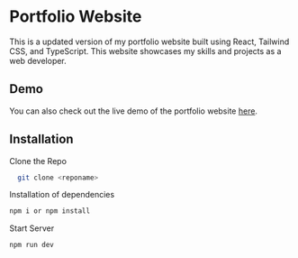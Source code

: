 # Portfolio Website

This is a updated version of my portfolio website built using React, Tailwind CSS, and TypeScript. This website showcases my skills and projects as a web developer.

## Demo

You can also check out the live demo of the portfolio website [here](https://alvindennis.vercel.app/).


## Installation

Clone the Repo

```bash
  git clone <reponame>
```

Installation of dependencies

```bash
npm i or npm install
```

Start Server

```bash
npm run dev
```
